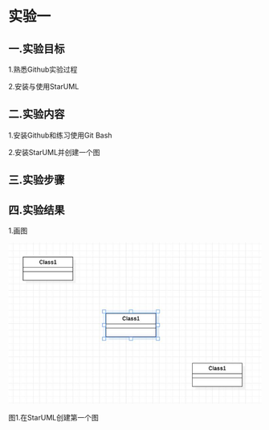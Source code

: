 # 实验一

## 一.实验目标

1.熟悉Github实验过程

2.安装与使用StarUML

## 二.实验内容

1.安装Github和练习使用Git Bash

2.安装StarUML并创建一个图

## 三.实验步骤


## 四.实验结果

1.画图


![第一个UML图](./model1.jpg)

图1.在StarUML创建第一个图
